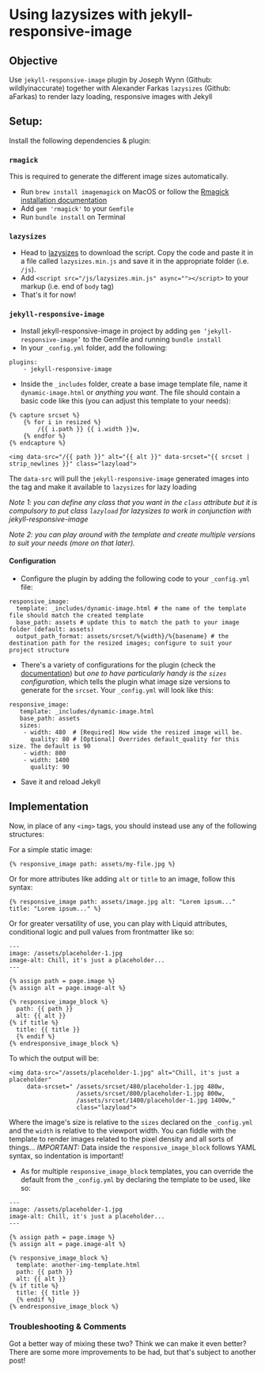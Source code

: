 # Using lazysizes with jekyll-responsive-image

## Objective

Use `jekyll-responsive-image` plugin by Joseph Wynn (Github: wildlyinaccurate) together with Alexander Farkas `lazysizes` (Github: aFarkas) to render lazy loading, responsive images with Jekyll

## Setup:

Install the following dependencies & plugin:

### `rmagick`

This is required to generate the different image sizes automatically.
- Run `brew install imagemagick` on MacOS or follow the [Rmagick installation documentation](https://github.com/rmagick/rmagick)
- Add `gem 'rmagick'` to your `Gemfile`
- Run `bundle install` on Terminal

### `lazysizes`

- Head to [lazysizes](https://github.com/aFarkas/lazysizes) to download the script. Copy the code and paste it in a file called `lazysizes.min.js` and save it in the appropriate folder (i.e. `/js`).
- Add `<script src="/js/lazysizes.min.js" async=""></script>` to your markup (i.e. end of `body` tag)
- That's it for now!

### `jekyll-responsive-image`

- Install jekyll-responsive-image in project by adding `gem ‘jekyll-responsive-image’` to the Gemfile and running `bundle install`
- In your `_config.yml` folder, add the following:
```
plugins:
	- jekyll-responsive-image
```
- Inside the `_includes` folder, create a base image template file, name it `dynamic-image.html` or *anything you want*. The file should contain a basic code like this (you can adjust this template to your needs):
```
{% capture srcset %}
    {% for i in resized %}
        /{{ i.path }} {{ i.width }}w,
    {% endfor %}
{% endcapture %}

<img data-src="/{{ path }}" alt="{{ alt }}" data-srcset="{{ srcset | strip_newlines }}" class="lazyload">
```
The `data-src` will pull the `jekyll-responsive-image` generated images into the tag and make it available to `lazysizes` for lazy loading

_Note 1: you can define any class that you want in the `class` attribute but it *is compulsory to put class `lazyload` for lazysizes to work* in conjunction with jekyll-responsive-image_

_Note 2: you can play around with the template and create multiple versions to suit your needs (more on that later)._

#### Configuration

- Configure the plugin by adding the following code to your `_config.yml` file:
```
responsive_image:
  template: _includes/dynamic-image.html # the name of the template file should match the created template
  base_path: assets # update this to match the path to your image folder (default: assets)
  output_path_format: assets/srcset/%{width}/%{basename} # the destination path for the resized images; configure to suit your project structure
```
- There's a variety of configurations for the plugin (check the [documentation](https://github.com/wildlyinaccurate/jekyll-responsive-image)) but *one to have particularly handy is the `sizes` configuration*, which tells the plugin what image size versions to generate for the `srcset`. Your `_config.yml` will look like this:
```
responsive_image:
   template: _includes/dynamic-image.html
   base_path: assets
   sizes:
    - width: 480  # [Required] How wide the resized image will be.
      quality: 80 # [Optional] Overrides default_quality for this size. The default is 90
    - width: 800
    - width: 1400
      quality: 90
```
- Save it and reload Jekyll

## Implementation

Now, in place of any `<img>` tags, you should instead use any of the following structures:

For a simple static image:
```
{% responsive_image path: assets/my-file.jpg %}
```
Or for more attributes like adding `alt` or `title` to an image, follow this syntax:
```
{% responsive_image path: assets/image.jpg alt: "Lorem ipsum..." title: "Lorem ipsum..." %}
```
Or for greater versatility of use, you can play with Liquid attributes, conditional logic and pull values from frontmatter like so:
```
---
image: /assets/placeholder-1.jpg
image-alt: Chill, it's just a placeholder...
---

{% assign path = page.image %}
{% assign alt = page.image-alt %}

{% responsive_image_block %}
  path: {{ path }}
  alt: {{ alt }}
{% if title %}
  title: {{ title }}
  {% endif %}
{% endresponsive_image_block %}
```
To which the output will be:
```
<img data-src="/assets/placeholder-1.jpg" alt="Chill, it's just a placeholder"
     data-srcset=" /assets/srcset/480/placeholder-1.jpg 480w,
                   /assets/srcset/800/placeholder-1.jpg 800w,
                   /assets/srcset/1400/placeholder-1.jpg 1400w,"
                   class="lazyload">
```
Where the image's size is relative to the `sizes` declared on the `_config.yml` and the `width` is relative to the viewport width. You can fiddle with the template to render images related to the pixel density and all sorts of things...
*IMPORTANT:* Data inside the `responsive_image_block` follows YAML syntax, so indentation is important!

- As for multiple `responsive_image_block` templates, you can override the default from the `_config.yml` by declaring the template to be used, like so:
```
---
image: /assets/placeholder-1.jpg
image-alt: Chill, it's just a placeholder...
---

{% assign path = page.image %}
{% assign alt = page.image-alt %}

{% responsive_image_block %}
  template: another-img-template.html
  path: {{ path }}
  alt: {{ alt }}
{% if title %}
  title: {{ title }}
  {% endif %}
{% endresponsive_image_block %}
```

### Troubleshooting & Comments
Got a better way of mixing these two? Think we can make it even better? There are some more improvements to be had, but that's subject to another post!

